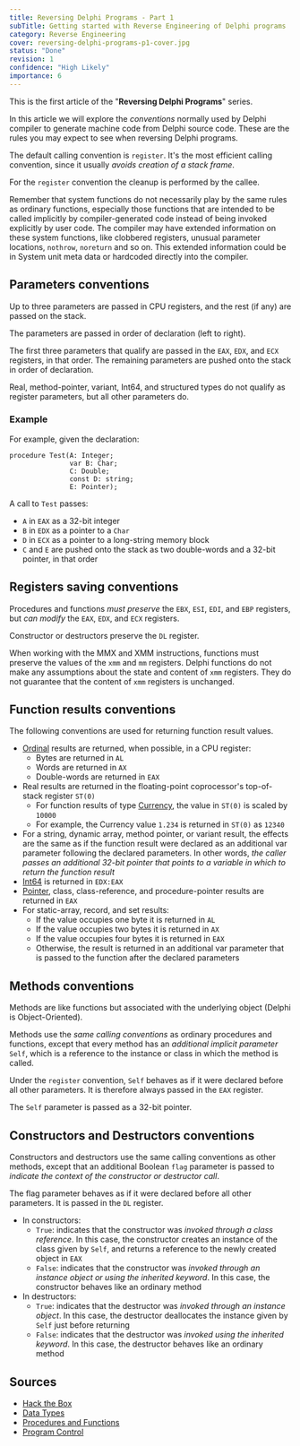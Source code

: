 ```yaml
---
title: Reversing Delphi Programs - Part 1
subTitle: Getting started with Reverse Engineering of Delphi programs
category: Reverse Engineering
cover: reversing-delphi-programs-p1-cover.jpg
status: "Done"
revision: 1
confidence: "High Likely"
importance: 6
---
```


This is the first article of the "**Reversing Delphi Programs**" series.

In this article we will explore the *conventions* normally used by Delphi compiler to generate machine code from Delphi source code.
These are the rules you may expect to see when reversing Delphi programs.

The default calling convention is `register`.
It's the most efficient calling convention, since it usually *avoids creation of a stack frame*.

For the `register` convention the cleanup is performed by the callee.

Remember that system functions do not necessarily play by the same rules as ordinary functions, especially those functions that are intended to be called implicitly by compiler-generated code instead of being invoked explicitly by user code. The compiler may have extended information on these system functions, like clobbered registers, unusual parameter locations, `nothrow`, `noreturn` and so on.
This extended information could be in System unit meta data or hardcoded directly into the compiler.

## Parameters conventions

Up to three parameters are passed in CPU registers, and the rest (if any) are passed on the stack.

The parameters are passed in order of declaration (left to right).

The first three parameters that qualify are passed in the `EAX`, `EDX`, and `ECX` registers, in that order.
The remaining parameters are pushed onto the stack in order of declaration.

Real, method-pointer, variant, Int64, and structured types do not qualify as register parameters, but all other parameters do.

### Example

For example, given the declaration:

```
procedure Test(A: Integer;
               var B: Char;
               C: Double;
               const D: string;
               E: Pointer);
```

A call to `Test` passes:
* `A` in `EAX` as a 32-bit integer
* `B` in `EDX` as a pointer to a `Char`
* `D` in `ECX` as a pointer to a long-string memory block
* `C` and `E` are pushed onto the stack as two double-words and a 32-bit pointer, in that order

## Registers saving conventions

Procedures and functions *must preserve* the `EBX`, `ESI`, `EDI`, and `EBP` registers, but *can modify* the `EAX`, `EDX`, and `ECX` registers.

Constructor or destructors preserve the `DL` register.

When working with the MMX and XMM instructions, functions must preserve the values of the `xmm` and `mm` registers.
Delphi functions do not make any assumptions about the state and content of `xmm` registers.
They do not guarantee that the content of `xmm` registers is unchanged.

## Function results conventions

The following conventions are used for returning function result values.

* [Ordinal][ordinal] results are returned, when possible, in a CPU register:
  - Bytes are returned in `AL`
  - Words are returned in `AX`
  - Double-words are returned in `EAX`
* Real results are returned in the floating-point coprocessor's top-of-stack register `ST(0)`
  - For function results of type [Currency][currency], the value in `ST(0)` is scaled by `10000`
  - For example, the Currency value `1.234` is returned in `ST(0)` as `12340`
* For a string, dynamic array, method pointer, or variant result, the effects are the same as if the function result were declared as an additional var parameter following the declared parameters. In other words, *the caller passes an additional 32-bit pointer that points to a variable in which to return the function result*
* [Int64][int64] is returned in `EDX:EAX`
* [Pointer][pointer], class, class-reference, and procedure-pointer results are returned in `EAX`
* For static-array, record, and set results:
  - If the value occupies one byte it is returned in `AL`
  - If the value occupies two bytes it is returned in `AX`
  - If the value occupies four bytes it is returned in `EAX`
  - Otherwise, the result is returned in an additional var parameter that is passed to the function after the declared parameters

## Methods conventions

Methods are like functions but associated with the underlying object (Delphi is Object-Oriented).

Methods use the *same calling conventions* as ordinary procedures and functions, except that every method has an *additional implicit parameter* `Self`, which is a reference to the instance or class in which the method is called.

Under the `register` convention, `Self` behaves as if it were declared before all other parameters. It is therefore always passed in the `EAX` register.

The `Self` parameter is passed as a 32-bit pointer.

## Constructors and Destructors conventions

Constructors and destructors use the same calling conventions as other methods, except that an additional Boolean `flag` parameter is passed to *indicate the context of the constructor or destructor call*.

The flag parameter behaves as if it were declared before all other parameters. It is passed in the `DL` register.

* In constructors:
  - `True`: indicates that the constructor was *invoked through a class reference*. In this case, the constructor creates an instance of the class given by `Self`, and returns a reference to the newly created object in `EAX`
  - `False`: indicates that the constructor was *invoked through an instance object or using the inherited keyword*. In this case, the constructor behaves like an ordinary method
* In destructors:
  - `True`: indicates that the destructor was *invoked through an instance object*. In this case, the destructor deallocates the instance given by `Self` just before returning
  - `False`: indicates that the destructor was *invoked using the inherited keyword*. In this case, the destructor behaves like an ordinary method

## Sources

* [Hack the Box](https://www.hackthebox.eu)
* [Data Types][data types]
* [Procedures and Functions][procedures and functions]
* [Program Control][program control]

<!-- Pointers -->

[data types]: http://docwiki.embarcadero.com/RADStudio/Tokyo/en/Delphi_Data_Types_for_API_Integration
[procedures and functions]: http://docwiki.embarcadero.com/RADStudio/Tokyo/en/Procedures_and_Functions_(Delphi)
[program control]: http://docwiki.embarcadero.com/RADStudio/Tokyo/en/Program_Control_(Delphi)

[pointer]: http://docwiki.embarcadero.com/Libraries/Tokyo/en/System.Pointer
[currency]: http://docwiki.embarcadero.com/Libraries/Tokyo/en/System.Currency
[ordinal]: http://docwiki.embarcadero.com/RADStudio/Tokyo/en/Simple_Types_(Delphi)#Ordinal_Types
[int64]: http://docwiki.embarcadero.com/Libraries/Tokyo/en/System.Int64
